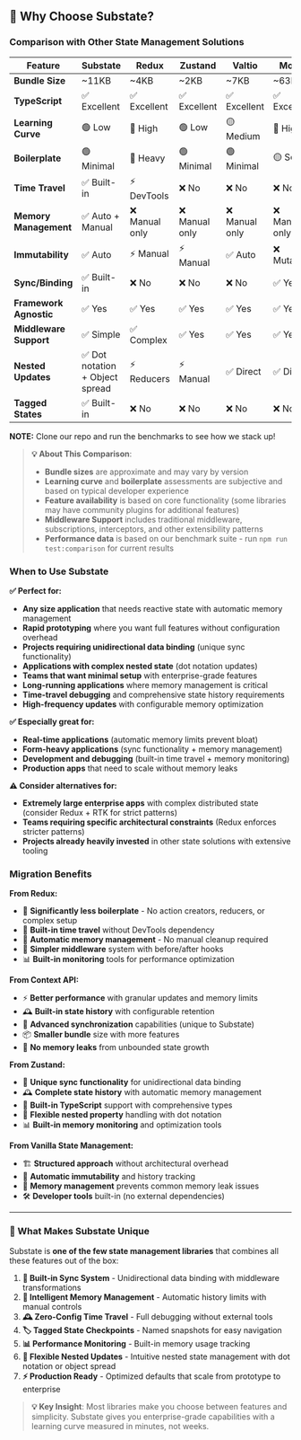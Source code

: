 ## 🔄 Why Choose Substate?

### Comparison with Other State Management Solutions

| Feature | Substate | Redux | Zustand | Valtio | MobX |
|---------|----------|-------|---------|--------|------|
| **Bundle Size** | ~11KB | ~4KB | ~2KB | ~7KB | ~63KB |
| **TypeScript** | ✅ Excellent | ✅ Excellent | ✅ Excellent | ✅ Excellent | ✅ Excellent |
| **Learning Curve** | 🟢 Low | 🔴 High | 🟢 Low | 🟡 Medium | 🔴 High |
| **Boilerplate** | 🟢 Minimal | 🔴 Heavy | 🟢 Minimal | 🟢 Minimal | 🟡 Some |
| **Time Travel** | ✅ Built-in | ⚡ DevTools | ❌ No | ❌ No | ❌ No |
| **Memory Management** | ✅ Auto + Manual | ❌ Manual only | ❌ Manual only | ❌ Manual only | ❌ Manual only |
| **Immutability** | ✅ Auto | ⚡ Manual | ⚡ Manual | ✅ Auto | ❌ Mutable |
| **Sync/Binding** | ✅ Built-in | ❌ No | ❌ No | ❌ No | ✅ Yes |
| **Framework Agnostic** | ✅ Yes | ✅ Yes | ✅ Yes | ✅ Yes | ✅ Yes |
| **Middleware Support** | ✅ Simple | ✅ Complex | ✅ Yes | ✅ Yes | ✅ Yes |
| **Nested Updates** | ✅ Dot notation + Object spread | ⚡ Reducers | ⚡ Manual | ✅ Direct | ✅ Direct |
| **Tagged States** | ✅ Built-in | ❌ No | ❌ No | ❌ No | ❌ No |

**NOTE:** Clone our repo and run the benchmarks to see how we stack up!

> **💡 About This Comparison**: 
> - **Bundle sizes** are approximate and may vary by version
> - **Learning curve** and **boilerplate** assessments are subjective and based on typical developer experience
> - **Feature availability** is based on core functionality (some libraries may have community plugins for additional features)
> - **Middleware Support** includes traditional middleware, subscriptions, interceptors, and other extensibility patterns
> - **Performance data** is based on our benchmark suite - run `npm run test:comparison` for current results

### When to Use Substate

**✅ Perfect for:**
- **Any size application** that needs reactive state with automatic memory management
- **Rapid prototyping** where you want full features without configuration overhead
- **Projects requiring unidirectional data binding** (unique sync functionality)
- **Applications with complex nested state** (dot notation updates)
- **Teams that want minimal setup** with enterprise-grade features
- **Long-running applications** where memory management is critical
- **Time-travel debugging** and comprehensive state history requirements
- **High-frequency updates** with configurable memory optimization

**✅ Especially great for:**
- **Real-time applications** (automatic memory limits prevent bloat)
- **Form-heavy applications** (sync functionality + memory management)
- **Development and debugging** (built-in time travel + memory monitoring)
- **Production apps** that need to scale without memory leaks

**⚠️ Consider alternatives for:**
- **Extremely large enterprise apps** with complex distributed state (consider Redux + RTK for strict patterns)
- **Teams requiring specific architectural constraints** (Redux enforces stricter patterns)
- **Projects already heavily invested** in other state solutions with extensive tooling

### Migration Benefits

**From Redux:**
- 🎯 **Significantly less boilerplate** - No action creators, reducers, or complex setup
- 🔄 **Built-in time travel** without DevTools dependency
- 🧠 **Automatic memory management** - No manual cleanup required
- 🎪 **Simpler middleware** system with before/after hooks
- 📊 **Built-in monitoring** tools for performance optimization

**From Context API:**
- ⚡ **Better performance** with granular updates and memory limits
- 🕰️ **Built-in state history** with configurable retention
- 🔗 **Advanced synchronization** capabilities (unique to Substate)
- 📦 **Smaller bundle** size with more features
- 🧠 **No memory leaks** from unbounded state growth

**From Zustand:**
- 🔗 **Unique sync functionality** for unidirectional data binding
- 🕰️ **Complete state history** with automatic memory management
- 🎯 **Built-in TypeScript** support with comprehensive types
- 🌳 **Flexible nested property** handling with dot notation
- 📊 **Built-in memory monitoring** and optimization tools

**From Vanilla State Management:**
- 🏗️ **Structured approach** without architectural overhead
- 🔄 **Automatic immutability** and history tracking
- 🧠 **Memory management** prevents common memory leak issues
- 🛠️ **Developer tools** built-in (no external dependencies)

---

### 🎯 What Makes Substate Unique

Substate is **one of the few state management libraries** that combines all these features out of the box:

1. **🔗 Built-in Sync System** - Unidirectional data binding with middleware transformations
2. **🧠 Intelligent Memory Management** - Automatic history limits with manual controls
3. **🕰️ Zero-Config Time Travel** - Full debugging without external tools
4. **🏷️ Tagged State Checkpoints** - Named snapshots for easy navigation
5. **📊 Performance Monitoring** - Built-in memory usage tracking
6. **🌳 Flexible Nested Updates** - Intuitive nested state management with dot notation or object spread
7. **⚡ Production Ready** - Optimized defaults that scale from prototype to enterprise

> **💡 Key Insight**: Most libraries make you choose between features and simplicity. Substate gives you enterprise-grade capabilities with a learning curve measured in minutes, not weeks.
